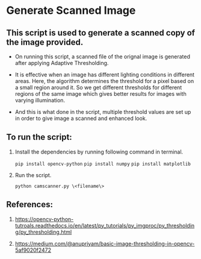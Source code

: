 # Generate Scanned Image
## This script is used to generate a scanned copy of the image provided.

+ On running this script, a scanned file of the orignal image is generated after applying Adaptive Thresholding. 

+ It is effective when an image has different lighting conditions in different areas. Here, the algorithm determines the threshold for a pixel based on a small region around it. So we get different thresholds for different regions of the same image which gives better results for images with varying illumination. 

+ And this is what done in the script, multiple threshold values are set up in order to give image a scanned and enhanced look.


## To run the script:
1. Install the dependencies by running following command in terminal.

   `pip install opencv-python`
   `pip install numpy`
   `pip install matplotlib`
   
2. Run the script.

    `python camscanner.py \<filename\>`
    
    
## References:
1. https://opencv-python-tutroals.readthedocs.io/en/latest/py_tutorials/py_imgproc/py_thresholding/py_thresholding.html

2. https://medium.com/@anupriyam/basic-image-thresholding-in-opencv-5af9020f2472
